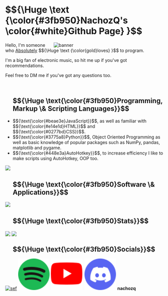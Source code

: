 <h1>$${\Huge \text {\color{#3fb950}NachozQ's \color{#white}Github Page} }$$</h1>
<img align="right" z-index="10" width="350" alt="banner" src="https://github.com/user-attachments/assets/29ea5b57-8c19-4aa9-8925-12c28813303e">
<p align="left">Hello, I'm someone who <ins>Absolutely</ins> $${\Huge \text {\color{gold}loves} }$$ to program.</p>
<p>I'm a big fan of electronic music, so hit me up if you've got recommendations.</p>
<p>Feel free to DM me if you've got any questions too.</p>

<br>

<div id="user-content-toc" style="list-style: none;"><ul><summary>
    <h2>$${\Huge \text{\color{#3fb950}Programming, Markup \& Scripting Languages}}$$</h2>
</summary></ul></div>
<ul>
<li>$${\text{\color{#beae3e}JavaScript}}$$, as well as familiar with $${\text{\color{#e14e1d}HTML}}$$ and $${\text{\color{#0277bd}CSS}}$$.</li>
<li>$${\text{\color{#3775a8}Python}}$$, Object Oriented Programming as well as basic knowledge of popular packages such as NumPy, pandas, matplotlib and pygame.</li>
<li>$${\text{\color{#448e3a}AutoHotkey}}$$, to increase efficiency I like to make scripts using AutoHotkey, OOP too.</li>
</ul>

<p align="left">
  <a href="https://skillicons.dev">
    <img height="70" src="https://skillicons.dev/icons?i=js,html,css,py,ts,regex,latex" />
  </a>
</p>

<div align="left" id="user-content-toc" style="list-style: none;"><ul><summary>
  <h2>$${\Huge \text{\color{#3fb950}Software \& Applications}}$$</h2>  
</summary></ul></div>

<p align="left">
  <a href="https://skillicons.dev">
    <img height="70" src="https://skillicons.dev/icons?i=vscode,github,windows,ableton" />
  </a>
</p>

<div id="user-content-toc" style="list-style: none;"><ul><summary>
  <h2>$${\Huge \text{\color{#3fb950}Stats}}$$</h2>
</summary></ul></div>

<picture>
    <source media="(prefers-color-scheme: light)" srcset="https://github-readme-stats.vercel.app/api/top-langs/?username=nachozq&layout=donut&card_width=280&theme=shadow_green"/>
    <img height=200 align="center" src="https://github-readme-stats.vercel.app/api/top-langs/?username=nachozq&layout=donut&card_width=280&title_color=fff&text_color=fff&border_color=50a567&bg_color=0,00000000,3fb95044,3fb950ff"/>
</picture>
<picture>
  <source media="(prefers-color-scheme: light)" srcset="https://github-readme-stats.vercel.app/api?username=nachozq&show_icons=true&theme=shadow_green&rank_icon=github"/>
  <img height=200 align="center" src="https://github-readme-stats.vercel.app/api?username=nachozq&show_icons=true&theme=dark&text_color=fff&border_color=50a567&hide=stars&card_width=400&custom_title=Github+Stats&bg_color=0,3fb950ff,3fb95044,00000000&line_height=34&rank_icon=github" />
</picture>

<div id="user-content-toc" style="list-style: none;"><ul><summary>
  <h2>$${\Huge \text{\color{#3fb950}Socials}}$$</h2>
</summary></ul></div>

[<img height="100" alt="sef" src="https://github.com/user-attachments/assets/5edff7ec-f92c-4bd8-820d-f666e9059d1d">](https://www.ultimate-guitar.com/u/NachozQ)‎ ‎ ‎ ‎ ‎ ‎ ‎ 
[<img right="100" height="100" alt="sef" src="https://raw.githubusercontent.com/CLorant/readme-social-icons/main/large/filled/spotify.svg">](https://open.spotify.com/user/11181481323) ‎ ‎ ‎ ‎ ‎ 
[<img height="100" alt="sef" src="https://raw.githubusercontent.com/CLorant/readme-social-icons/main/large/filled/youtube.svg">](https://www.youtube.com/@NachozQ) ‎ ‎ ‎ ‎ ‎ ‎ 
<img height="100" alt="sef" src="https://raw.githubusercontent.com/CLorant/readme-social-icons/main/large/filled/discord.svg"> **nachozq**

